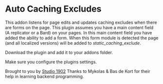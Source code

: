 # Auto Caching Excludes

This addon listens for page edits and updates caching excludes when there are forms on the page. This plugin assumes you have a main content field (A replicator or a Bard) on your pages. In this main content field you have added the ability to add a form. When this form module is detected the page (and all localized versions) will be added to *static_caching_exclude*.

Download the plugin and add it to your addons folder.

Make sure you configure the plugins settings.

Brought to you by [Studio 1902](https://studio1902.nl)
Thanks to Mykolas & Bas de Kort for their help in learning backend programming.